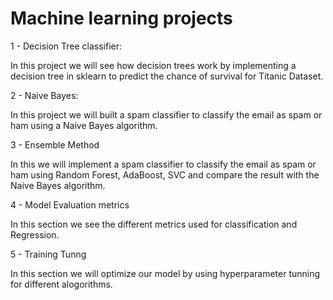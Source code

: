 # Machine learning projects 

1 - Decision Tree classifier:

In this project we will see how decision trees work by implementing a decision tree in sklearn to predict the chance of survival for Titanic Dataset.


2 - Naive Bayes:

In this project we will built a spam classifier to classify the email as spam or ham using a Naive Bayes algorithm.

3 - Ensemble Method

In this we will implement a spam classifier to classify the email as spam or ham using Random Forest, AdaBoost, SVC and compare the result with the Naive Bayes algorithm.

4 - Model Evaluation metrics

In this section we see the different metrics used for classification and Regression.

5 - Training Tunng

In this section we will optimize our model by using hyperparameter tunning for different alogorithms.






